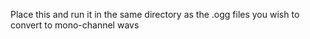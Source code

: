Place this and run it in the same directory as the .ogg files you wish to convert to mono-channel wavs
